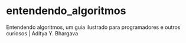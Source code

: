 # entendendo_algoritmos
Entendendo algoritmos, um guia ilustrado para programadores e outros curiosos | Aditya Y. Bhargava
